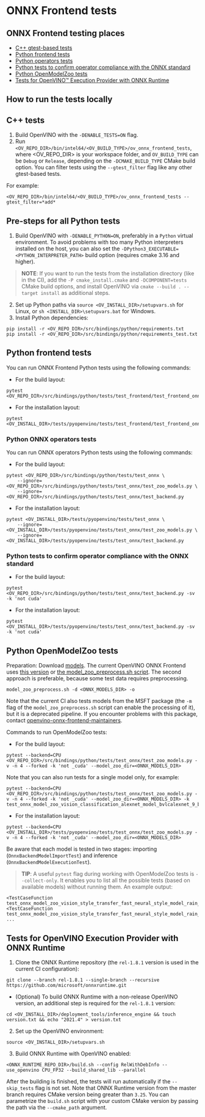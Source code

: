 # ONNX Frontend tests

## ONNX Frontend testing places
- [C++ gtest-based tests](../tests)
- [Python frontend tests](../../../../src/bindings/python/tests/test_frontend)
- [Python operators tests](../../../../src/bindings/python/tests/test_onnx)
- [Python tests to confirm operator compliance with the ONNX standard](../../../../src/bindings/python/tests/test_onnx/test_backend.py)
- [Python OpenModelZoo tests](../../../../src/bindings/python/tests/test_onnx/test_zoo_models.py)
- [Tests for OpenVINO™ Execution Provider with ONNX Runtime](../../../../.ci/azure/linux_onnxruntime.yml)


## How to run the tests locally
## C++ tests
1. Build OpenVINO with the `-DENABLE_TESTS=ON` flag.
2. Run `<OV_REPO_DIR>/bin/intel64/<OV_BUILD_TYPE>/ov_onnx_frontend_tests`, where <OV_REPO_DIR> is your workspace folder, and `OV_BUILD_TYPE` can be `Debug` or `Release`, depending on the `-DCMAKE_BUILD_TYPE` CMake build option.
You can filter tests using the `--gtest_filter` flag like any other gtest-based tests.

For example:
```
<OV_REPO_DIR>/bin/intel64/<OV_BUILD_TYPE>/ov_onnx_frontend_tests --gtest_filter=*add*

```


## Pre-steps for all Python tests
1. Build OpenVINO with `-DENABLE_PYTHON=ON`, preferably in a `Python` virtual environment. To avoid problems with too many Python interpreters installed on the host, you can also set the `-DPython3_EXECUTABLE=<PYTHON_INTERPRETER_PATH>` build option (requires cmake 3.16 and higher).
> **NOTE**: If you want to run the tests from the installation directory (like in the CI), add the `-P cmake_install.cmake` and `-DCOMPONENT=tests` CMake build options, and install OpenVINO via `cmake --build . --target install` as additional steps.
2. Set up Python paths via `source <OV_INSTALL_DIR>/setupvars.sh` for Linux, or `sh <INSTALL_DIR>\setupvars.bat` for Windows.
3. Install Python dependencies:
```
pip install -r <OV_REPO_DIR>/src/bindings/python/requirements.txt
pip install -r <OV_REPO_DIR>/src/bindings/python/requirements_test.txt
```


## Python frontend tests
You can run ONNX Frontend Python tests using the following commands:

- For the build layout:
```
pytest <OV_REPO_DIR>/src/bindings/python/tests/test_frontend/test_frontend_onnx*
```
- For the installation layout:
```
pytest <OV_INSTALL_DIR>/tests/pyopenvino/tests/test_frontend/test_frontend_onnx*
```


### Python ONNX operators tests
You can run ONNX operators Python tests using the following commands:

- For the build layout:
```
pytest <OV_REPO_DIR>/src/bindings/python/tests/test_onnx \
    --ignore=<OV_REPO_DIR>/src/bindings/python/tests/test_onnx/test_zoo_models.py \
    --ignore=<OV_REPO_DIR>/src/bindings/python/tests/test_onnx/test_backend.py
```
- For the installation layout:
```
pytest <OV_INSTALL_DIR>/tests/pyopenvino/tests/test_onnx \
    --ignore=<OV_INSTALL_DIR>/tests/pyopenvino/tests/test_onnx/test_zoo_models.py \
    --ignore=<OV_INSTALL_DIR>/tests/pyopenvino/tests/test_onnx/test_backend.py
```


### Python tests to confirm operator compliance with the ONNX standard
- For the build layout:
```
pytest <OV_REPO_DIR>/src/bindings/python/tests/test_onnx/test_backend.py -sv -k 'not cuda'
```
- For the installation layout:
```
pytest <OV_INSTALL_DIR>/tests/pyopenvino/tests/test_onnx/test_backend.py -sv -k 'not cuda'
```


## Python OpenModelZoo tests
Preparation: Download [models](https://github.com/onnx/models). The current OpenVINO ONNX Frontend uses [this version](https://github.com/onnx/models/commit/d58213534f2a4d1c4b19ba62b3bb5f544353256e) or [the model_zoo_preprocess.sh script](../../../../src/bindings/python/tests/test_onnx/model_zoo_preprocess.sh). The second approach is preferable, because some test data requires preprocessing.
```
model_zoo_preprocess.sh -d <ONNX_MODELS_DIR> -o
```
Note that the current CI also tests models from the MSFT package (the `-m` flag of the `model_zoo_preprocess.sh` script can enable the processing of it), but it is a deprecated pipeline. If you encounter problems with this package, contact [openvino-onnx-frontend-maintainers](https://github.com/orgs/openvinotoolkit/teams/openvino-onnx-frontend-maintainers).

Commands to run OpenModelZoo tests:

- For the build layout:
```
pytest --backend=CPU <OV_REPO_DIR>/src/bindings/python/tests/test_onnx/test_zoo_models.py -v -n 4 --forked -k 'not _cuda' --model_zoo_dir=<ONNX_MODELS_DIR>
```

Note that you can also run tests for a single model only, for example:
```
pytest --backend=CPU <OV_REPO_DIR>/src/bindings/python/tests/test_onnx/test_zoo_models.py -v -n 4 --forked -k 'not _cuda' --model_zoo_dir=<ONNX_MODELS_DIR> -k test_onnx_model_zoo_vision_classification_alexnet_model_bvlcalexnet_9_bvlc_alexnet_model_cpu
```
- For the installation layout:
```
pytest --backend=CPU <OV_INSTALL_DIR>/tests/pyopenvino/tests/test_onnx/test_zoo_models.py -v -n 4 --forked -k 'not _cuda' --model_zoo_dir=<ONNX_MODELS_DIR>
```
Be aware that each model is tested in two stages: importing (`OnnxBackendModelImportTest`) and inference (`OnnxBackendModelExecutionTest`).

> **TIP**: A useful `pytest` flag during working with OpenModelZoo tests is `--collect-only`. It enables you to list all the possible tests (based on available models) without running them.
An example output:
```
<TestCaseFunction test_onnx_model_zoo_vision_style_transfer_fast_neural_style_model_rain_princess_8_rain_princess_model_cpu>
<TestCaseFunction test_onnx_model_zoo_vision_style_transfer_fast_neural_style_model_rain_princess_9_rain_princess_rain_princess_cpu>
...

```


## Tests for OpenVINO Execution Provider with ONNX Runtime
1. Clone the ONNX Runtime repository (the `rel-1.8.1` version is used in the current CI configuration):
```
git clone --branch rel-1.8.1 --single-branch --recursive https://github.com/microsoft/onnxruntime.git
```
- (Optional) To build ONNX Runtime with a non-release OpenVINO version, an additional step is required for the `rel-1.8.1` version:
```
cd <OV_INSTALL_DIR>/deployment_tools/inference_engine && touch version.txt && echo "2021.4" > version.txt
```
2. Set up the OpenVINO environment:
```
source <OV_INSTALL_DIR>/setupvars.sh
```
3. Build ONNX Runtime with OpenVINO enabled:
```
<ONNX_RUNTIME_REPO_DIR>/build.sh --config RelWithDebInfo --use_openvino CPU_FP32 --build_shared_lib --parallel
```
After the building is finished, the tests will run automatically if the `--skip_tests` flag is not set.
Note that ONNX Runtime version from the master branch requires CMake version being greater than `3.25`. You can parametrize the `build.sh` script with your custom CMake version by passing the path via the `--cmake_path` argument.
